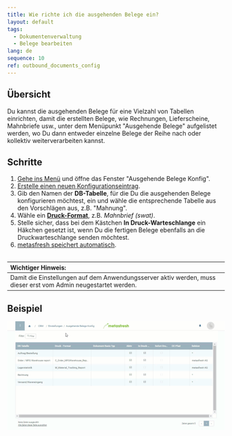 ```yaml
---
title: Wie richte ich die ausgehenden Belege ein?
layout: default
tags:
  - Dokumentenverwaltung
  - Belege bearbeiten
lang: de
sequence: 10
ref: outbound_documents_config
---
```


## Übersicht
Du kannst die ausgehenden Belege für eine Vielzahl von Tabellen einrichten, damit die erstellten Belege, wie Rechnungen, Lieferscheine, Mahnbriefe usw., unter dem Menüpunkt "Ausgehende Belege" aufgelistet werden, wo Du dann entweder einzelne Belege der Reihe nach oder kollektiv weiterverarbeiten kannst.

## Schritte
1. [Gehe ins Menü](Menu) und öffne das Fenster "Ausgehende Belege Konfig".
1. [Erstelle einen neuen Konfigurationseintrag](Neuer_Datensatz_Fenster_Webui).
1. Gib den Namen der **DB-Tabelle**, für die Du die ausgehenden Belege konfigurieren möchtest, ein und wähle die entsprechende Tabelle aus den Vorschlägen aus, z.B. "Mahnung".
1. Wähle ein [**Druck-Format**](Druckformat_anlegen), z.B. *Mahnbrief (swat)*.
1. Stelle sicher, dass bei dem Kästchen **In Druck-Warteschlange** ein Häkchen gesetzt ist, wenn Du die fertigen Belege ebenfalls an die Druckwarteschlange senden möchtest.
1. [metasfresh speichert automatisch](Speicheranzeige).
<br><br>

| **Wichtiger Hinweis:** |
| :- |
| Damit die Einstellungen auf dem Anwendungsserver aktiv werden, muss dieser erst vom Admin neugestartet werden. |

## Beispiel
![](assets/Ausgehende_Belege_Konfig+Mahnung.gif)
